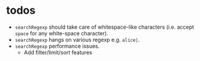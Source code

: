 # todos

- `searchRegexp` should take care of whitespace-like characters (i.e. accept `space` for any white-space character).
- `searchRegexp` hangs on various regexp e.g. `alice|`.
- `searchRegexp` performance issues.
  - Add filter/limit/sort features
